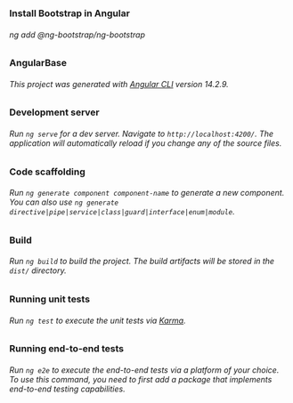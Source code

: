 ### Install Bootstrap in Angular
###### ng add @ng-bootstrap/ng-bootstrap

### AngularBase
###### This project was generated with [Angular CLI](https://github.com/angular/angular-cli) version 14.2.9.

### Development server
###### Run `ng serve` for a dev server. Navigate to `http://localhost:4200/`. The application will automatically reload if you change any of the source files.

### Code scaffolding
###### Run `ng generate component component-name` to generate a new component. You can also use `ng generate directive|pipe|service|class|guard|interface|enum|module`.

### Build
###### Run `ng build` to build the project. The build artifacts will be stored in the `dist/` directory.

### Running unit tests
###### Run `ng test` to execute the unit tests via [Karma](https://karma-runner.github.io).

### Running end-to-end tests
###### Run `ng e2e` to execute the end-to-end tests via a platform of your choice. To use this command, you need to first add a package that implements end-to-end testing capabilities.
